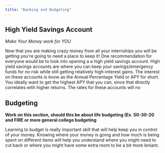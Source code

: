 ```yaml
---
title: "Banking and Budgeting"
---
```

## High Yield Savings Account

*Make Your Money work for YOU*

Now that you are making crazy money from all your internships you will be getting you're going to need a place to keep it! One recommendation for everyone would be to look into opening a a high yield savings account. High yield savings accounts are where you can keep your savings/emergency funds for no risk while still getting relatively high-interest gains. The interest on these accounts is know as the Annual Percentage Yield or APY for short. You ideally want to get the highest APY that you can, since that directly correlates with higher returns. The rates for these accounts will no

## Budgeting

**Work on this section, should this be about life budgeting (Ex. 50-30-20 and FIRE or more general college budgeting**

Learning to budget is really important skill that will help keep you in control of your money. Knowing where your money is going and how much is being spent on different items will help you understand where you might need to cut back or where you might have some extra room to be a bit more leniant. 
